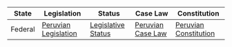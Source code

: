 | State  | Legislation                                                   | Status                                              | Case Law                                          | Constitution                                     |
| ------ | -------------------------------------------------------------- | --------------------------------------------------- | ------------------------------------------------- | ------------------------------------------------ |
| Federal | [Peruvian Legislation](https://www.gob.pe/estado-peruano/normas-legales)  | [Legislative Status](https://www.congreso.gob.pe/plenos) | [Peruvian Case Law](https://www.pj.gob.pe/sentencias-en-casacion) | [Peruvian Constitution](https://www.congreso.gob.pe/Docs/files/CONSTITUTION_94_ingles.pdf) |